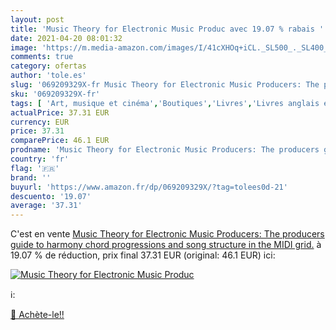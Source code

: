 ```yaml
---
layout: post
title: 'Music Theory for Electronic Music Produc avec 19.07 % rabais '
date: 2021-04-20 08:01:32
image: 'https://m.media-amazon.com/images/I/41cXHOq+iCL._SL500_._SL400_.jpg'
comments: true
category: ofertas
author: 'tole.es'
slug: '069209329X-fr Music Theory for Electronic Music Producers: The producers...'
sku: '069209329X-fr'
tags: [ 'Art, musique et cinéma','Boutiques','Livres','Livres anglais et étrangers','Musique','Regular Stores','Théorie musicale','Théorie, composition et interprétation musicale', ]
actualPrice: 37.31 EUR
currency: EUR
price: 37.31
comparePrice: 46.1 EUR
prodname: 'Music Theory for Electronic Music Producers: The producers guide to harmony  chord progressions  and song structure in the MIDI grid.'
country: 'fr'
flag: '🇫🇷'
brand: ''
buyurl: 'https://www.amazon.fr/dp/069209329X/?tag=tolees0d-21'
descuento: '19.07'
average: '37.31'
---
```


C'est en vente [Music Theory for Electronic Music Producers: The producers guide to harmony  chord progressions  and song structure in the MIDI grid.](https://www.amazon.fr/dp/069209329X/?tag=tolees0d-21)  à  19.07 % de réduction, prix final  37.31 EUR (original: 46.1 EUR) ici:

[![Music Theory for Electronic Music Produc](https://m.media-amazon.com/images/I/41cXHOq+iCL._SL500_._SL400_.jpg)](https://www.amazon.fr/dp/069209329X/?tag=tolees0d-21)

ℹ️:


[🛒 Achète-le!!](https://www.amazon.fr/dp/069209329X/?tag=tolees0d-21)
